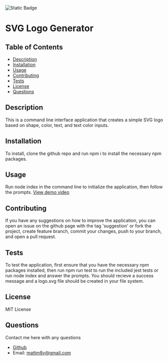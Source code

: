 ![Static Badge](https://img.shields.io/badge/LICENSE-MIT_License-purple)

  # SVG Logo Generator

  ## Table of Contents

  - [Description](#description)
  - [Installation](#installation)
  - [Usage](#usage)
  - [Contributing](#contributing)
  - [Tests](#tests)
  - [License](#license)
  - [Questions](#questions)

  ## Description

  This is a command line interface application that creates a simple SVG logo based on shape, color, text, and text color inputs.

  ## Installation

  To install, clone the github repo and run npm i to install the necessary npm packages.

  ## Usage
  
  Run node index in the command line to initialize the application, then follow the prompts.
  [View demo video](https://drive.google.com/file/d/1hXajdMUtmUolqxxfGPYBHxweVaAfDzsH/view)
  
  ## Contributing
  
  If you have any suggestions on how to improve the application, you can open an issue on the github page with the tag 'suggestion' or fork the project, create feature branch, commit your changes, push to your branch, and open a pull request.
  
  ## Tests
  To test the application, first ensure that you have the necessary npm packages installed, then run npm run test to run the included jest tests or run node index and answer the prompts. You should recieve a success message and a logo.svg file should be created in your file system.
  
  ## License 
  MIT License
  
  ## Questions
  
  Contact me here with any questions
  - [Github](https://github.com/hewman82)
  - Email: mattm8y@gmail.com
